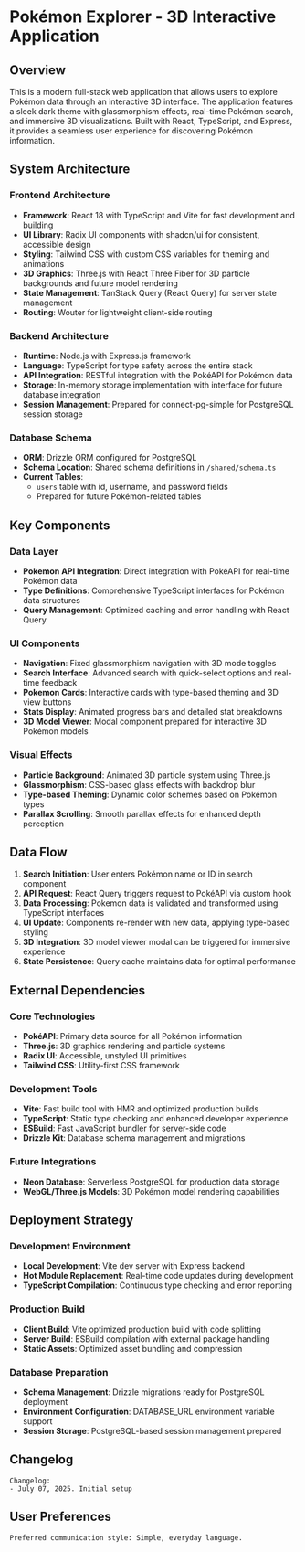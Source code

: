 # Pokémon Explorer - 3D Interactive Application

## Overview

This is a modern full-stack web application that allows users to explore Pokémon data through an interactive 3D interface. The application features a sleek dark theme with glassmorphism effects, real-time Pokémon search, and immersive 3D visualizations. Built with React, TypeScript, and Express, it provides a seamless user experience for discovering Pokémon information.

## System Architecture

### Frontend Architecture
- **Framework**: React 18 with TypeScript and Vite for fast development and building
- **UI Library**: Radix UI components with shadcn/ui for consistent, accessible design
- **Styling**: Tailwind CSS with custom CSS variables for theming and animations
- **3D Graphics**: Three.js with React Three Fiber for 3D particle backgrounds and future model rendering
- **State Management**: TanStack Query (React Query) for server state management
- **Routing**: Wouter for lightweight client-side routing

### Backend Architecture
- **Runtime**: Node.js with Express.js framework
- **Language**: TypeScript for type safety across the entire stack
- **API Integration**: RESTful integration with the PokéAPI for Pokémon data
- **Storage**: In-memory storage implementation with interface for future database integration
- **Session Management**: Prepared for connect-pg-simple for PostgreSQL session storage

### Database Schema
- **ORM**: Drizzle ORM configured for PostgreSQL
- **Schema Location**: Shared schema definitions in `/shared/schema.ts`
- **Current Tables**: 
  - `users` table with id, username, and password fields
  - Prepared for future Pokémon-related tables

## Key Components

### Data Layer
- **Pokemon API Integration**: Direct integration with PokéAPI for real-time Pokémon data
- **Type Definitions**: Comprehensive TypeScript interfaces for Pokémon data structures
- **Query Management**: Optimized caching and error handling with React Query

### UI Components
- **Navigation**: Fixed glassmorphism navigation with 3D mode toggles
- **Search Interface**: Advanced search with quick-select options and real-time feedback
- **Pokemon Cards**: Interactive cards with type-based theming and 3D view buttons
- **Stats Display**: Animated progress bars and detailed stat breakdowns
- **3D Model Viewer**: Modal component prepared for interactive 3D Pokémon models

### Visual Effects
- **Particle Background**: Animated 3D particle system using Three.js
- **Glassmorphism**: CSS-based glass effects with backdrop blur
- **Type-based Theming**: Dynamic color schemes based on Pokémon types
- **Parallax Scrolling**: Smooth parallax effects for enhanced depth perception

## Data Flow

1. **Search Initiation**: User enters Pokémon name or ID in search component
2. **API Request**: React Query triggers request to PokéAPI via custom hook
3. **Data Processing**: Pokemon data is validated and transformed using TypeScript interfaces
4. **UI Update**: Components re-render with new data, applying type-based styling
5. **3D Integration**: 3D model viewer modal can be triggered for immersive experience
6. **State Persistence**: Query cache maintains data for optimal performance

## External Dependencies

### Core Technologies
- **PokéAPI**: Primary data source for all Pokémon information
- **Three.js**: 3D graphics rendering and particle systems
- **Radix UI**: Accessible, unstyled UI primitives
- **Tailwind CSS**: Utility-first CSS framework

### Development Tools
- **Vite**: Fast build tool with HMR and optimized production builds
- **TypeScript**: Static type checking and enhanced developer experience
- **ESBuild**: Fast JavaScript bundler for server-side code
- **Drizzle Kit**: Database schema management and migrations

### Future Integrations
- **Neon Database**: Serverless PostgreSQL for production data storage
- **WebGL/Three.js Models**: 3D Pokémon model rendering capabilities

## Deployment Strategy

### Development Environment
- **Local Development**: Vite dev server with Express backend
- **Hot Module Replacement**: Real-time code updates during development
- **TypeScript Compilation**: Continuous type checking and error reporting

### Production Build
- **Client Build**: Vite optimized production build with code splitting
- **Server Build**: ESBuild compilation with external package handling
- **Static Assets**: Optimized asset bundling and compression

### Database Preparation
- **Schema Management**: Drizzle migrations ready for PostgreSQL deployment
- **Environment Configuration**: DATABASE_URL environment variable support
- **Session Storage**: PostgreSQL-based session management prepared

## Changelog

```
Changelog:
- July 07, 2025. Initial setup
```

## User Preferences

```
Preferred communication style: Simple, everyday language.
```